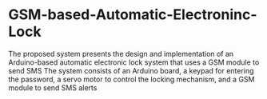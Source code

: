 # GSM-based-Automatic-Electroninc-Lock
The proposed system presents the design and implementation of an Arduino-based automatic electronic lock system that uses a GSM module to send SMS The system consists of an Arduino board, a keypad for entering the password, a servo motor to control the locking mechanism, and a GSM module to send SMS alerts
